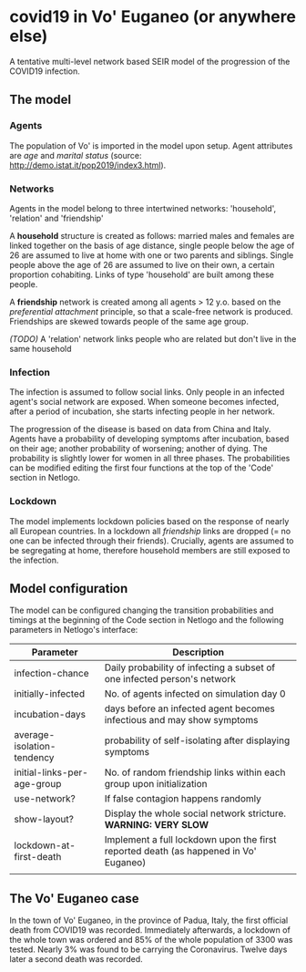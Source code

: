 # covid19 in Vo' Euganeo (or anywhere else)

A tentative multi-level network based SEIR model of the progression of the COVID19 infection.

## The model

### Agents

The population of Vo' is imported in the model upon setup. Agent attributes are _age_ and _marital status_ (source: http://demo.istat.it/pop2019/index3.html). 

### Networks

Agents in the model belong to three intertwined networks: 'household', 'relation' and 'friendship' 

A **household** structure is created as follows: married males and females are linked together on the basis of age distance, single people below the age of 26 are assumed to live at home with one or two parents and siblings. Single people above the age of 26 are assumed to live on their own, a certain proportion cohabiting. Links of type 'household' are built among these people.

A **friendship** network is created among all agents > 12 y.o. based on the *preferential attachment* principle, so that a scale-free network is produced. Friendships are skewed towards people of the same age group.

*(TODO)* A 'relation' network links people who are related but don't live in the same household

### Infection

The infection is assumed to follow social links. Only people in an infected agent's social network are exposed. When someone becomes infected, after a period of incubation, she starts infecting people in her network. 

The progression of the disease is based on data from China and Italy. Agents have a probability of developing symptoms after incubation, based on their age; another probability of worsening; another of dying. The probability is slightly lower for women in all three phases. 
The probabilities can be modified editing the first four functions at the top of the 'Code' section in Netlogo.

### Lockdown

The model implements lockdown policies based on the response of nearly all European countries. In a lockdown all _friendship_ links are dropped (= no one can be infected through their friends). Crucially, agents are assumed to be segregating at home, therefore household members are still exposed to the infection.

## Model configuration

The model can be configured changing the transition probabilities and timings at the beginning of the Code section in Netlogo and the following parameters in Netlogo's interface:

| Parameter 		      | Description
| --------------------------- | ------------------------------------------------------------ |
| infection-chance            | Daily probability of infecting a subset of one infected person's network |
| initially-infected          | No. of agents infected on simulation day 0 |
| incubation-days             | days before an infected agent becomes infectious and may show symptoms |
| average-isolation-tendency  | probability of self-isolating after displaying symptoms      |
| initial-links-per-age-group | No. of random friendship links within each group upon initialization |
| use-network?                | If false contagion happens randomly                          |
| show-layout?                | Display the whole social network stricture. **WARNING: VERY SLOW** |
| lockdown-at-first-death     | Implement a full lockdown upon the first reported death (as happened in Vo' Euganeo) |
|                             |                                                              |

## The Vo' Euganeo case

In the town of Vo' Euganeo, in the province of Padua, Italy, the first official death from COVID19 was recorded. Immediately afterwards, a lockdown of the whole town was ordered and 85% of the whole population of 3300 was tested. Nearly 3% was found to be carrying the Coronavirus. Twelve days later a second death was recorded.
